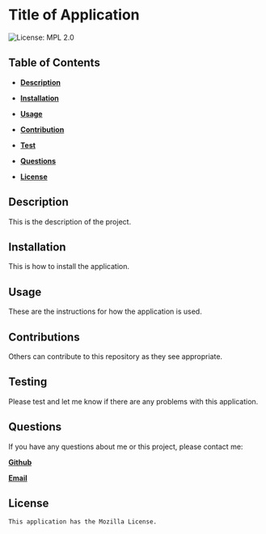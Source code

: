 
  # Title of Application


  ![License: MPL 2.0](https://img.shields.io/badge/License-MPL_2.0-brightgreen.svg)
  

  ## Table of Contents

  - [**Description**](#description)
  - [**Installation**](#installation)
  - [**Usage**](#usage)
  - [**Contribution**](#contribution)
  - [**Test**](#test)
  - [**Questions**](#questions)
  


  - [**License**](#license)

  ## Description
  This is the description of the project.

  ## Installation
  This is how to install the application.

  ## Usage
  These are the instructions for how the application is used.

  ## Contributions
  Others can contribute to this repository as they see appropriate.

  ## Testing
  Please test and let me know if there are any problems with this application.

  ## Questions
  If you have any questions about me or this project, please contact me:
  
  [**Github**](https://github.com/tdusenbury)

  [**Email**](mailto:tamara.dusenbury@gmail.com)

  ## License
    This application has the Mozilla License.
 
